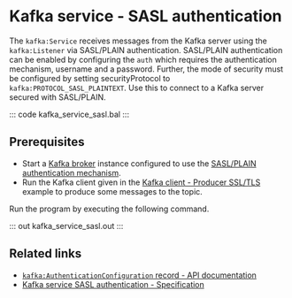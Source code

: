 # Kafka service - SASL authentication

The `kafka:Service` receives messages from the Kafka server using the `kafka:Listener` via SASL/PLAIN authentication. SASL/PLAIN authentication can be enabled by configuring the `auth` which requires the authentication mechanism, username and a password. Further, the mode of security must be configured by setting securityProtocol to `kafka:PROTOCOL_SASL_PLAINTEXT`. Use this to connect to a Kafka server secured with SASL/PLAIN.

::: code kafka_service_sasl.bal :::

## Prerequisites
- Start a [Kafka broker](https://kafka.apache.org/quickstart) instance configured to use the [SASL/PLAIN authentication mechanism](https://docs.confluent.io/platform/current/kafka/authentication_sasl/authentication_sasl_plain.html#sasl-plain-overview).
- Run the Kafka client given in the [Kafka client - Producer SSL/TLS](/learn/by-example/kafka-client-producer-ssl) example to produce some messages to the topic.

Run the program by executing the following command.

::: out kafka_service_sasl.out :::

## Related links
- [`kafka:AuthenticationConfiguration` record - API documentation](https://lib.ballerina.io/ballerinax/kafka/latest/records/AuthenticationConfiguration)
- [Kafka service SASL authentication - Specification](https://github.com/ballerina-platform/module-ballerinax-kafka/blob/master/docs/spec/spec.md#4312-secure-listener)
